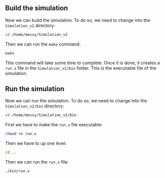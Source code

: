 ## Build the simulation

Now we can build the simulation. To do so, we need to change into the `Simulation_v2` directory:

```bash
cd /home/messy/Simulation_v2
```

Then we can run the `make` command:

```bash
make
```

This command will take some time to complete. Once it is done, it creates a `run.x` file in the `Simulation_v2/bin` folder. This is the executable file of the simulation.

## Run the simulation

Now we can run the simulation. To do so, we need to change into the `Simulation_v2/bin` directory:

```bash
cd /home/messy/Simulation_v2/bin
```

First we have to make the `run.x` file executable:

```bash
chmod +x run.x
```
Then we have to up one level:

```bash
cd ..
```

Then we can run the `run.x` file:

```bash
./bin/run.x
```